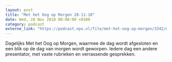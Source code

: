 ```yaml
---
layout: post
title: "Met het Oog op Morgen 28-11-18"
date: Wed, 28 Nov 2018 00:00:00 +0100
category: podcast
externe_link: "https://podcast.npo.nl/file/met-het-oog-op-morgen/3342/nporadio1_met-het-oog-op-morgen_20181128_met-het-oog-op-morgen-28-11-18.mp3"
---
```


Dagelijks Met het Oog op Morgen, waarmee de dag wordt afgesloten en een blik op de dag van morgen wordt geworpen. Iedere dag een andere presentator, met vaste rubrieken en verrassende gesprekken.
